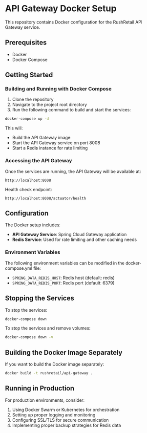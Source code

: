 # API Gateway Docker Setup

This repository contains Docker configuration for the RushRetail API Gateway service.

## Prerequisites

- Docker
- Docker Compose

## Getting Started

### Building and Running with Docker Compose

1. Clone the repository
2. Navigate to the project root directory
3. Run the following command to build and start the services:

```bash
docker-compose up -d
```

This will:
- Build the API Gateway image
- Start the API Gateway service on port 8008
- Start a Redis instance for rate limiting

### Accessing the API Gateway

Once the services are running, the API Gateway will be available at:

```
http://localhost:8008
```

Health check endpoint:

```
http://localhost:8008/actuator/health
```

## Configuration

The Docker setup includes:

- **API Gateway Service**: Spring Cloud Gateway application
- **Redis Service**: Used for rate limiting and other caching needs

### Environment Variables

The following environment variables can be modified in the docker-compose.yml file:

- `SPRING_DATA_REDIS_HOST`: Redis host (default: redis)
- `SPRING_DATA_REDIS_PORT`: Redis port (default: 6379)

## Stopping the Services

To stop the services:

```bash
docker-compose down
```

To stop the services and remove volumes:

```bash
docker-compose down -v
```

## Building the Docker Image Separately

If you want to build the Docker image separately:

```bash
docker build -t rushretail/api-gateway .
```

## Running in Production

For production environments, consider:

1. Using Docker Swarm or Kubernetes for orchestration
2. Setting up proper logging and monitoring
3. Configuring SSL/TLS for secure communication
4. Implementing proper backup strategies for Redis data